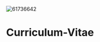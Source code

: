 ![61736642](https://user-images.githubusercontent.com/61736642/82724113-0fc83400-9cd4-11ea-880e-f6d8c709e2fe.jpg)

# Curriculum-Vitae

